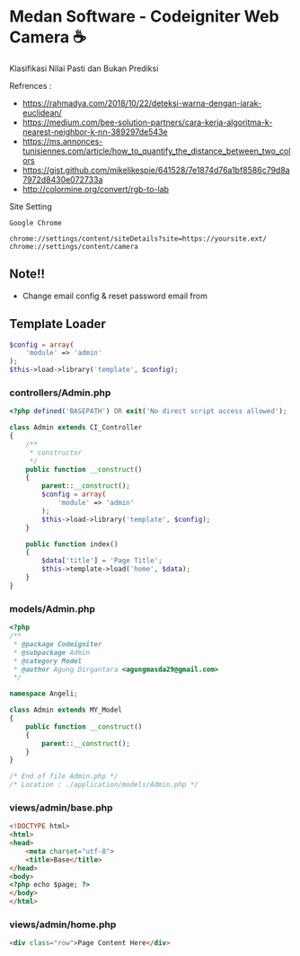 # Medan Software - Codeigniter Web Camera :coffee:

Klasifikasi Nilai Pasti dan Bukan Prediksi

Refrences :

- https://rahmadya.com/2018/10/22/deteksi-warna-dengan-jarak-euclidean/
- https://medium.com/bee-solution-partners/cara-kerja-algoritma-k-nearest-neighbor-k-nn-389297de543e
- https://ms.annonces-tunisiennes.com/article/how_to_quantify_the_distance_between_two_colors
- https://gist.github.com/mikelikespie/641528/7e1874d76a1bf8586c79d8a7972d8430e072733a
- http://colormine.org/convert/rgb-to-lab


Site Setting

```text
Google Chrome

chrome://settings/content/siteDetails?site=https://yoursite.ext/
chrome://settings/content/camera
```

## Note!!

- Change email config & reset password email from

## Template Loader

```php
$config = array(
	'module' => 'admin'
);
$this->load->library('template', $config);

```

### controllers/Admin.php

```php
<?php defined('BASEPATH') OR exit('No direct script access allowed');

class Admin extends CI_Controller
{
	/**
	 * constructor
	 */
	public function __construct()
	{
		parent::__construct();
		$config = array(
			'module' => 'admin'
		);
		$this->load->library('template', $config);
	}

	public function index()
	{
		$data['title'] = 'Page Title';
		$this->template->load('home', $data);
	}
}
```

### models/Admin.php

```php
<?php
/**
 * @package Codeigniter
 * @subpackage Admin
 * @category Model
 * @author Agung Dirgantara <agungmasda29@gmail.com>
 */

namespace Angeli;

class Admin extends MY_Model
{
	public function __construct()
	{
		parent::__construct();
	}
}

/* End of file Admin.php */
/* Location : ./application/models/Admin.php */
```

### views/admin/base.php

```html
<!DOCTYPE html>
<html>
<head>
	<meta charset="utf-8">
	<title>Base</title>
</head>
<body>
<?php echo $page; ?>
</body>
</html>
```

### views/admin/home.php

```html
<div class="row">Page Content Here</div>
```